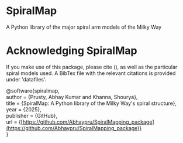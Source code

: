 # SpiralMap
A Python library of the major spiral arm models of the Milky Way
# Acknowledging SpiralMap
If you make use of this package, please cite (), as well as the particular spiral models used. A BibTex file with the relevant citations is provided under 'datafiles'.

@software{spiralmap,  
  author = {Prusty, Abhay Kumar and Khanna, Shourya},  
  title = {SpiralMap: A Python library of the Milky Way's spiral structure},  
  year = {2025},  
  publisher = {GitHub},  
  url = {[https://github.com/Abhaypru/SpiralMapping_package](https://github.com/Abhaypru/SpiralMapping_package)}  
}  
